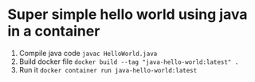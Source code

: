 # Super simple hello world using java in a container
1. Compile java code `javac HelloWorld.java`
1. Build docker file `docker build --tag "java-hello-world:latest" .`
1. Run it `docker container run java-hello-world:latest`
